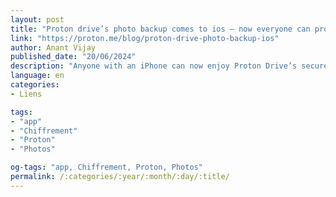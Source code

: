 ```yaml
---
layout: post
title: "Proton drive’s photo backup comes to ios – now everyone can protect their memories | proton"
link: "https://proton.me/blog/proton-drive-photo-backup-ios"
author: Anant Vijay
published_date: "20/06/2024"
description: "Anyone with an iPhone can now enjoy Proton Drive’s secure and private photo backup capabilities. This feature is gradually rolling out to the Proton community and will be available to everyone by the end of this week."
language: en
categories:
- Liens

tags:
- "app"
- "Chiffrement"
- "Proton"
- "Photos"

og-tags: "app, Chiffrement, Proton, Photos"
permalink: /:categories/:year/:month/:day/:title/
---
```

